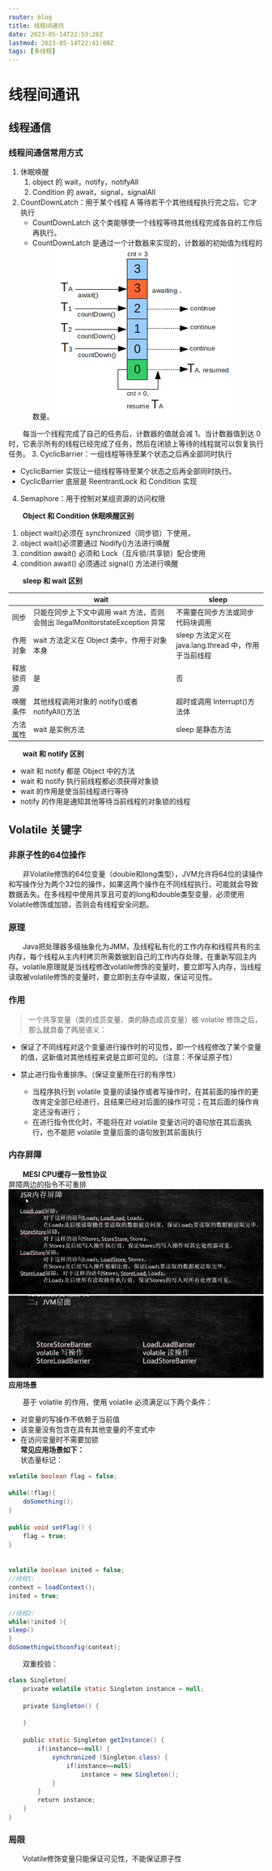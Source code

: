 ```yaml
---
router: blog
title: 线程间通讯
date: 2023-05-14T22:53:28Z
lastmod: 2023-05-14T22:41:00Z
tags: [多线程]
---
```


# 线程间通讯

## 线程通信

### 线程间通信常用方式

1. 休眠唤醒
   1. object 的 wait，notify，notifyAll
   2. Condition 的 await，signal，signalAll
2. CountDownLatch：用于某个线程 A 等待若干个其他线程执行完之后，它才执行
   - CountDownLatch 这个类能够使一个线程等待其他线程完成各自的工作后再执行。
   - CountDownLatch 是通过一个计数器来实现的，计数器的初始值为线程的数量。  ![1-8.png](assets/net-img-1582875399701-d03e5b25-a1c9-498e-85d6-18f86f41e38f-20221030135517-a6hu6sv.png)

　　每当一个线程完成了自己的任务后，计数器的值就会减 1。当计数器值到达 0 时，它表示所有的线程已经完成了任务，然后在闭锁上等待的线程就可以恢复执行任务。
3. CyclicBarrier：一组线程等待至某个状态之后再全部同时执行

- CyclicBarrier 实现让一组线程等待至某个状态之后再全部同时执行。
- CyclicBarrier 底层是 ReentrantLock 和 Condition 实现

4. Semaphore：用于控制对某组资源的访问权限

　　**Object 和 Condition 休眠唤醒区别**

1. object wait()必须在 synchronized（同步锁）下使用，
2. object wait()必须要通过 Nodify()方法进行唤醒
3. condition await() 必须和 Lock（互斥锁/共享锁）配合使用
4. condition await() 必须通过 signal() 方法进行唤醒

　　**sleep 和 wait 区别**

||wait|sleep|
| ----------| -----------------------------------------------------------------------------| ----------------------------------------------------|
|同步|只能在同步上下文中调用 wait 方法，否则会抛出 llegalMonitorstateException 异常|不需要在同步方法或同步代码块调用|
|作用对象|wait 方法定义在 Object 类中，作用于对象本身|sleep 方法定义在 java.lang.thread 中，作用于当前线程|
|释放锁资源|是|否|
|唤醒条件|其他线程调用对象的 notify()或者 notifyAll()方法|超时或调用 Interrupt()方法体|
|方法属性|wait 是实例方法|sleep 是静态方法|

　　**wait 和 notify 区别**

* wait 和 notify 都是 Object 中的方法
* wait 和 notify 执行前线程都必须获得对象锁
* wait 的作用是使当前线程进行等待
* notify 的作用是通知其他等待当前线程的对象锁的线程

## Volatile 关键字

### 非原子性的64位操作

　　非Volatile修饰的64位变量（double和long类型），JVM允许将64位的读操作和写操作分为两个32位的操作，如果这两个操作在不同线程执行，可能就会导致数据丢失。在多线程中使用共享且可变的long和double类型变量，必须使用Volatile修饰或加锁，否则会有线程安全问题。

### 原理

　　Java把处理器多级抽象化为JMM，及线程私有化的工作内存和线程共有的主内存，每个线程从主内村拷贝所需数据到自己的工作内存处理，在重新写回主内存。volatile原理就是当线程修改volatile修饰的变量时，要立即写入内存，当线程读取被volatile修饰的变量时，要立即到主存中读取，保证可见性。

### 作用

> 一个共享变量（类的成员变量、类的静态成员变量）被 volatile 修饰之后，那么就具备了两层语义：

* 保证了不同线程对这个变量进行操作时的可见性，即一个线程修改了某个变量的值，这新值对其他线程来说是立即可见的。（注意：不保证原子性）
* 禁止进行指令重排序。（保证变量所在行的有序性）

  * 当程序执行到 volatile 变量的读操作或者写操作时，在其前面的操作的更改肯定全部已经进行，且结果已经对后面的操作可见；在其后面的操作肯定还没有进行；
  * 在进行指令优化时，不能将在对 volatile 变量访问的语句放在其后面执行，也不能把 volatile 变量后面的语句放到其前面执行

### 内存屏障

　　**MESI CPU缓存一致性协议**  
屏障两边的指令不可重排  
​![image.png](assets/net-img-1615619423077-dea312ee-787e-4a28-b723-199f76a214f7-20221030135542-mx20k3e.png)  
​![image.png](assets/net-img-1615619453470-bdab6e23-1385-4538-9c91-ceefcd05aa27-20221030135542-vyoxljv.png)**应用场景**

　　基于 volatile 的作用，使用 volatile 必须满足以下两个条件：

* 对变量的写操作不依赖于当前值
* 该变量没有包含在具有其他变量的不变式中
* 在访问变量时不需要加锁  
  **常见应用场景如下：**   
  状态量标记：

```java
volatile boolean flag = false;
 
while(!flag){
    doSomething();
}
 
public void setFlag() {
    flag = true;
}


volatile boolean inited = false;
//线程1:
context = loadContext(); 
inited = true;           
 
//线程2:
while(!inited ){
sleep()
}
doSomethingwithconfig(context);
```

　　双重校验：

```java
class Singleton{
    private volatile static Singleton instance = null;
 
    private Singleton() {
 
    }
 
    public static Singleton getInstance() {
        if(instance==null) {
            synchronized (Singleton.class) {
                if(instance==null)
                    instance = new Singleton();
            }
        }
        return instance;
    }
}
```

### 局限

　　Volatile修饰变量只能保证可见性，不能保证原子性

　　‍

